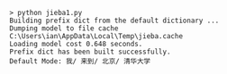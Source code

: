     > python jieba1.py
    Building prefix dict from the default dictionary ...
    Dumping model to file cache C:\Users\ian\AppData\Local\Temp\jieba.cache
    Loading model cost 0.648 seconds.
    Prefix dict has been built successfully.
    Default Mode: 我/ 来到/ 北京/ 清华大学